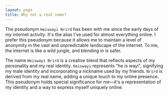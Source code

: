 ```yaml
---
layout: page
title: Why not a real name?
---
```


The pseudonym `Heiswayi Nrird` has been with me since the early days of my internet activity. It's the alias I've used for almost everything online. I prefer this pseudonym because it allows me to maintain a level of anonymity in the vast and unpredictable landscape of the internet. To me, the internet is like a wild jungle, and blending in is safer.

The name `Heiswayi Nrird` is a creative blend that reflects aspects of my personality and my real identity. `Heiswayi` represents "he is wayi", signifying my male identity and incorporating a nickname used by my friends. `Nrird` is derived from my real name, adding a unique touch to my online presence. This pseudonym holds special significance for me—it's a representation of my identity and a way to express myself uniquely online.